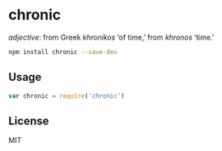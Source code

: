 # chronic 

*adjective*: from Greek *khronikos* ‘of time,’ from *khronos* ‘time.’

```bash
npm install chronic --save-dev
```

## Usage

``` js
var chronic = require('chronic')
```

## License

MIT